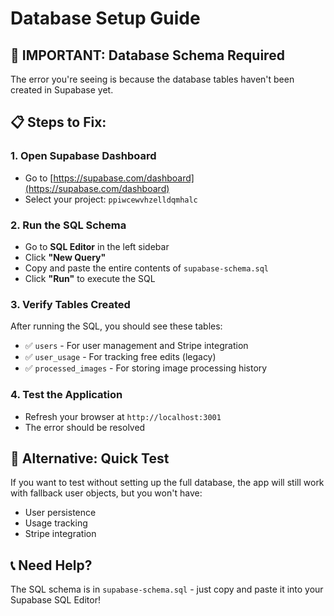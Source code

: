 # Database Setup Guide

## 🚨 **IMPORTANT: Database Schema Required**

The error you're seeing is because the database tables haven't been created in Supabase yet.

## 📋 **Steps to Fix:**

### 1. **Open Supabase Dashboard**
- Go to [https://supabase.com/dashboard](https://supabase.com/dashboard)
- Select your project: `ppiwcewvhzelldqmhalc`

### 2. **Run the SQL Schema**
- Go to **SQL Editor** in the left sidebar
- Click **"New Query"**
- Copy and paste the entire contents of `supabase-schema.sql`
- Click **"Run"** to execute the SQL

### 3. **Verify Tables Created**
After running the SQL, you should see these tables:
- ✅ `users` - For user management and Stripe integration
- ✅ `user_usage` - For tracking free edits (legacy)
- ✅ `processed_images` - For storing image processing history

### 4. **Test the Application**
- Refresh your browser at `http://localhost:3001`
- The error should be resolved

## 🔧 **Alternative: Quick Test**

If you want to test without setting up the full database, the app will still work with fallback user objects, but you won't have:
- User persistence
- Usage tracking
- Stripe integration

## 📞 **Need Help?**

The SQL schema is in `supabase-schema.sql` - just copy and paste it into your Supabase SQL Editor!
